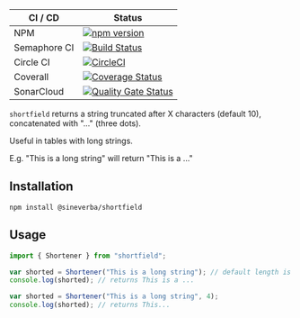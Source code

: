 | CI / CD | Status |
| ------- | ------ |
| NPM | [![npm version](https://badge.fury.io/js/shortfield.svg)](https://badge.fury.io/js/shortfield) |
| Semaphore CI | [![Build Status](https://sineverba.semaphoreci.com/badges/npm-pkg-shortfield/branches/master.svg)](https://sineverba.semaphoreci.com/projects/npm-pkg-shortfield) |
| Circle CI | [![CircleCI](https://circleci.com/gh/sineverba/npm-pkg-shortfield.svg?style=svg)](https://circleci.com/gh/sineverba/npm-pkg-shortfield) |
| Coverall | [![Coverage Status](https://coveralls.io/repos/github/sineverba/npm-pkg-shortfield/badge.svg?branch=master)](https://coveralls.io/github/sineverba/npm-pkg-shortfield?branch=master) |
| SonarCloud | [![Quality Gate Status](https://sonarcloud.io/api/project_badges/measure?project=npm-pkg-shortfield&metric=alert_status)](https://sonarcloud.io/dashboard?id=npm-pkg-shortfield) |

`shortfield` returns a string truncated after X characters (default 10), concatenated with "..." (three dots).

Useful in tables with long strings.

E.g. "This is a long string" will return "This is a ..."

## Installation
`npm install @sineverba/shortfield`

## Usage

```js
import { Shortener } from "shortfield";

var shorted = Shortener("This is a long string"); // default length is 10
console.log(shorted); // returns This is a ...

var shorted = Shortener("This is a long string", 4);
console.log(shorted); // returns This...
```
